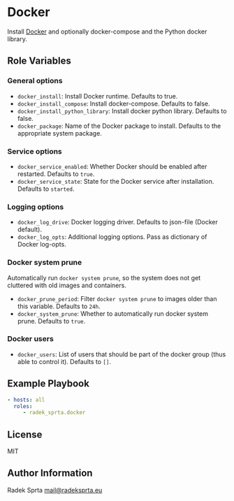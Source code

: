 # Docker
Install [Docker](https://www.docker.com) and optionally docker-compose and the Python docker library.

## Role Variables
### General options
- `docker_install`: Install Docker runtime. Defaults to true.
- `docker_install_compose`: Install docker-compose. Defaults to false.
- `docker_install_python_library`: Install docker python library. Defaults to false.
- `docker_package`: Name of the Docker package to install. Defaults to the appropriate system package.

### Service options
- `docker_service_enabled`: Whether Docker should be enabled after restarted. Defaults to `true`.
- `docker_service_state`: State for the Docker service after installation. Defaults to `started`.

### Logging options
- `docker_log_drive`: Docker logging driver. Defaults to json-file (Docker default).
- `docker_log_opts`: Additional logging options. Pass as dictionary of Docker log-opts.

### Docker system prune
Automatically run `docker system prune`, so the system does not get cluttered with old images and containers.

- `docker_prune_period`: Filter `docker system prune` to images older than this variable. Defaults to `24h`.
- `docker_system_prune`: Whether to automatically run docker system prune. Defaults to `true`.

### Docker users
- `docker_users`: List of users that should be part of the docker group (thus able to control it). Defaults
to `[]`.

## Example Playbook

```yaml
- hosts: all
  roles:
     - radek_sprta.docker
```

License
-------

MIT

Author Information
------------------

Radek Sprta <mail@radeksprta.eu>
